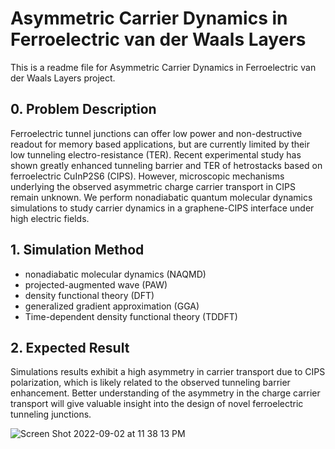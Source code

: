 # Asymmetric Carrier Dynamics in Ferroelectric van der Waals Layers
This is a readme file for Asymmetric Carrier Dynamics in Ferroelectric van der Waals Layers project.
## 0. Problem Description
Ferroelectric tunnel junctions can offer low power and non-destructive readout for memory based applications, but are currently limited by their low tunneling electro-resistance (TER). Recent experimental study has shown greatly enhanced tunneling barrier and TER of hetrostacks based on ferroelectric CuInP2S6 (CIPS). However, microscopic mechanisms underlying the observed asymmetric charge carrier transport in CIPS remain unknown. We perform nonadiabatic quantum molecular dynamics simulations to study carrier dynamics in a graphene-CIPS interface under high electric fields. 
## 1. Simulation Method
<ul> 
<li>nonadiabatic molecular dynamics (NAQMD) 
<li> projected-augmented wave (PAW)
<li> density functional theory (DFT)
<li> generalized gradient approximation (GGA)
<li>  Time-dependent density functional theory (TDDFT)
</ul>

## 2. Expected Result
Simulations results exhibit a high asymmetry in carrier transport due to CIPS polarization, which is likely related to the observed tunneling barrier enhancement. Better understanding of the asymmetry in the charge carrier transport will give valuable insight into the design of novel ferroelectric tunneling junctions.

![Screen Shot 2022-09-02 at 11 38 13 PM](https://user-images.githubusercontent.com/47875715/188259152-ec17f41d-ee62-4c81-8357-af06e5d0c82f.png)
